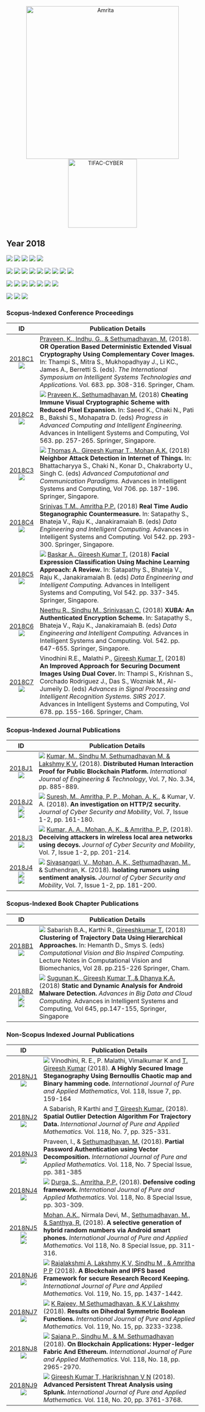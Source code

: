 <p align="center">
    <img src="https://amrita-tifac-cyber-blockchain.github.io/Amrita-TIFAC-Cyber-Blockchain/AVV_PNG.png" alt ="Amrita" width="400" />
    <img src="https://amrita-tifac-cyber-blockchain.github.io/Amrita-TIFAC-Cyber-Blockchain/TIFAC-CORE_in_Cyber_Security.png" alt ="TIFAC-CYBER" width="180" />
</p>

## Year 2018
![](https://img.shields.io/badge/Year-2018-brightgreen) ![](https://img.shields.io/badge/Scopus_Conference-7-brightgreen) ![](https://img.shields.io/badge/Scopus_Journal-4-brightgreen) ![](https://img.shields.io/badge/Scopus_Book_Chapter-2-brightgreen) ![](https://img.shields.io/badge/Non_Scopus_Journal-9-orange)

![](https://img.shields.io/badge/M_Sethumadhavan-8-blue) ![](https://img.shields.io/badge/Gireesh_Kumar_T-8-blue) ![](https://img.shields.io/badge/C_Srinivasan-1-blue) ![](https://img.shields.io/badge/Sindhu_M-4-blue) ![](https://img.shields.io/badge/Lakshmy_K_V-3-blue) ![](https://img.shields.io/badge/Amritha_P_P-5-blue) ![](https://img.shields.io/badge/Praveen_K-2-blue) ![](https://img.shields.io/badge/Ashok_Kumar_Mohan-5-blue) ![](https://img.shields.io/badge/Santhya_R-1-blue) 

![](https://img.shields.io/badge/Intelligent_Systems_Technologies_and_Applications-1-yellow)  ![](https://img.shields.io/badge/Advanced_Computing_and_Intelligent_Engineering-1-yellow) 
![](https://img.shields.io/badge/Advanced_Computational_and_Communication_Paradigms-1-yellow)  ![](https://img.shields.io/badge/Data_Engineering_and_Intelligent_Computing-3-yellow) ![](https://img.shields.io/badge/SIRS-1-yellow) ![](https://img.shields.io/badge/Advances_in_Big_Data_and_Cloud_Computing-1-yellow) ![](https://img.shields.io/badge/Computational_Vision_and_Bio_Inspired_Computing-1-yellow) 

![](https://img.shields.io/badge/International_Journal_of_Pure_and_Applied_Mathematics-9-yellowgreen) ![](https://img.shields.io/badge/IJEAT-1-yellowgreen) ![](https://img.shields.io/badge/Journal_of_Cyber_Security_and_Mobility-3-yellowgreen)
### Scopus-Indexed Conference Proceedings

| ID | Publication Details |
|:---:| ------------------------------- |
| [2018C1](https://doi.org/10.1007/978-3-319-68385-0_26) <br/> ![](https://img.shields.io/badge/-Visual_Crypto-darkblue) | [Praveen, K., Indhu, G., & Sethumadhavan, M.](a) (2018). **OR Operation Based Deterministic Extended Visual Cryptography Using Complementary Cover Images.** In: Thampi S., Mitra S., Mukhopadhyay J., Li KC., James A., Berretti S. (eds). _The International Symposium on Intelligent Systems Technologies and Applications._ Vol. 683. pp. 308-316. Springer, Cham. |
| [2018C2](https://doi.org/10.1007/978-981-10-6872-0_24) <br/> ![](https://img.shields.io/badge/-Visual_Crypto-darkblue) | ![](https://img.shields.io/badge/-Ph.D-blue) [Praveen K., Sethumadhavan M.]() (2018) **Cheating Immune Visual Cryptographic Scheme with Reduced Pixel Expansion.** In: Saeed K., Chaki N., Pati B., Bakshi S., Mohapatra D. (eds) _Progress in Advanced Computing and Intelligent Engineering._ Advances in Intelligent Systems and Computing, Vol 563. pp. 257-265. Springer, Singapore. |
| [2018C3](https://doi.org/10.1007/978-981-10-8237-5_18) <br/> ![](https://img.shields.io/badge/-IoT-darkblue)  | ![](https://img.shields.io/badge/-M.Tech-blue) [Thomas A., Gireesh Kumar T., Mohan A.K.]() (2018) **Neighbor Attack Detection in Internet of Things.** In: Bhattacharyya S., Chaki N., Konar D., Chakraborty U., Singh C. (eds) _Advanced Computational and Communication Paradigms._ Advances in Intelligent Systems and Computing, Vol 706. pp. 187-196. Springer, Singapore. |
| [2018C4](https://doi.org/10.1007/978-981-10-3223-3_27) <br/> ![](https://img.shields.io/badge/-Stegano-darkblue) |	[Srinivas T.M., Amritha P.P.]() (2018) **Real Time Audio Steganographic Countermeasure.** In: Satapathy S., Bhateja V., Raju K., Janakiramaiah B. (eds) _Data Engineering and Intelligent Computing._ Advances in Intelligent Systems and Computing. Vol 542. pp. 293-300. Springer, Singapore. |
| [2018C5](https://doi.org/10.1007/978-981-10-3223-3_32) <br/> ![](https://img.shields.io/badge/-ML-darkblue) | ![](https://img.shields.io/badge/-M.Tech-blue) [Baskar A., Gireesh Kumar T.]() (2018) **Facial Expression Classification Using Machine Learning Approach: A Review.** In: Satapathy S., Bhateja V., Raju K., Janakiramaiah B. (eds) _Data Engineering and Intelligent Computing._ Advances in Intelligent Systems and Computing, Vol 542. pp. 337-345. Springer, Singapore. |
| [2018C6](https://doi.org/10.1007/978-981-10-3223-3_62) <br/> ![](https://img.shields.io/badge/-Crypto-darkblue) |	[Neethu R., Sindhu M., Srinivasan C.](a) (2018) **XUBA: An Authenticated Encryption Scheme.** In: Satapathy S., Bhateja V., Raju K., Janakiramaiah B. (eds) _Data Engineering and Intelligent Computing._ Advances in Intelligent Systems and Computing. Vol. 542. pp. 647-655. Springer, Singapore. |
| [2018C7](https://doi.org/10.1007/978-3-319-67934-1_14) <br/> ![](https://img.shields.io/badge/-DNA-darkblue)  |	Vinodhini R.E., Malathi P., [Gireesh Kumar T.]() (2018) **An Improved Approach for Securing Document Images Using Dual Cover.** In: Thampi S., Krishnan S., Corchado Rodriguez J., Das S., Wozniak M., Al-Jumeily D. (eds) _Advances in Signal Processing and Intelligent Recognition Systems. SIRS 2017._ Advances in Intelligent Systems and Computing, Vol 678. pp. 155-166. Springer, Cham. |

### Scopus-Indexed Journal Publications
 
| ID | Publication Details |
| :---: | ------------------------------- |
| [2018J1]() <br/> ![](https://img.shields.io/badge/-Blockchain-darkblue) |	![](https://img.shields.io/badge/-M.Tech-blue) [Kumar, M., Sindhu M, Sethumadhavan M, & Lakshmy K V.]() (2018). **Distributed Human Interaction Proof for Public Blockchain Platform.** _International Journal of Engineering & Technology_, Vol. 7, No. 3.34, pp. 885-889. |
| [2018J2](https://doi.org/10.13052/2245-1439.7112) <br/> ![](https://img.shields.io/badge/-Web-darkblue) <br/> ![](https://img.shields.io/badge/-HTTP2-darkblue) | ![](https://img.shields.io/badge/-M.Tech_CSIR-blue)	[Suresh, M., Amritha, P. P., Mohan, A. K.,]() & Kumar, V. A. (2018). **An investigation on HTTP/2 security.** _Journal of Cyber Security and Mobility_, Vol. 7, Issue 1-2, pp. 161-180. |
| [2018J3](https://doi.org/10.13052/2245-1439.7114) <br/> ![](https://img.shields.io/badge/-WLAN-darkblue) | ![](https://img.shields.io/badge/-M.Tech_CSIR-blue) [Kumar, A. A., Mohan, A. K., & Amritha, P. P.]() (2018). **Deceiving attackers in wireless local area networks using decoys.** _Journal of Cyber Security and Mobility_, Vol. 7, Issue 1-2, pp. 201-214. |
| [2018J4](https://doi.org/10.13052/2245-1439.7113) <br/> ![](https://img.shields.io/badge/-Social_Media-darkblue) <br/> ![](https://img.shields.io/badge/-Sentiment_Analysis-darkblue) | ![](https://img.shields.io/badge/-M.Tech-blue) [Sivasangari, V., Mohan, A. K., Sethumadhavan, M.,]() & Suthendran, K. (2018). **Isolating rumors using sentiment analysis.** _Journal of Cyber Security and Mobility_, Vol. 7, Issue 1-2, pp. 181-200. |

### Scopus-Indexed Book Chapter Publications

| ID | Publication Details |
| :---: | ------------------------------- |
| [2018B1](https://doi.org/10.1007/978-3-319-71767-8_18) <br/> ![](https://img.shields.io/badge/-Trajectory-darkblue) | ![](https://img.shields.io/badge/-Faculty-blue) Sabarish B.A., Karthi R., [Gireeshkumar T.]() (2018) **Clustering of Trajectory Data Using Hierarchical Approaches.** In: Hemanth D., Smys S. (eds) _Computational Vision and Bio Inspired Computing._ Lecture Notes in Computational Vision and Biomechanics, Vol 28. pp.215-226 Springer, Cham. |
| [2018B2](https://doi.org/10.1007/978-981-10-7200-0_13) <br/> ![](https://img.shields.io/badge/-Android-darkblue) <br/> ![](https://img.shields.io/badge/-Malware-darkblue) | ![](https://img.shields.io/badge/-M.Tech-blue) [Sugunan K., Gireesh Kumar T.,& Dhanya K.A.]() (2018) **Static and Dynamic Analysis for Android Malware Detection.** _Advances in Big Data and Cloud Computing._ Advances in Intelligent Systems and Computing, Vol 645, pp.147-155, Springer, Singapore |

### Non-Scopus Indexed Journal Publications

| ID | Publication Details |
| :---: | ------------------------------- |
| [2018NJ1]() <br/> ![](https://img.shields.io/badge/-Stegano-darkblue) | ![](https://img.shields.io/badge/-Faculty-blue) Vinodhini, R. E., P. Malathi, Vimalkumar K and [T. Gireesh Kumar]() (2018). **A Highly Secured Image Steganography Using Bernoullis Chaotic map and Binary hamming code.** _International Journal of Pure and Applied Mathematics_, Vol. 118, Issue 7, pp. 159-164 |
| [2018NJ2]()  <br/> ![](https://img.shields.io/badge/-Trajectory-darkblue) |	A Sabarish, R Karthi and [T Gireesh Kumar.]() (2018). **Spatial Outlier Detection Algorithm For Trajectory Data.** _International Journal of Pure and Applied Mathematics._ Vol. 118, No. 7, pp. 325-331. |
| [2018NJ3](https://acadpubl.eu/jsi/2018-118-7-9/articles/7/51.pdf) <br/> ![](https://img.shields.io/badge/-Vector_Decomposition-darkblue) |	Praveen, I., & [Sethumadhavan, M.]() (2018). **Partial Password Authentication using Vector Decomposition.** _International Journal of Pure and Applied Mathematics._ Vol. 118, No. 7 Special Issue, pp. 381-385 |
| [2018NJ4]() <br/> ![](https://img.shields.io/badge/-Secure_Coding-darkblue) | ![](https://img.shields.io/badge/-M.Tech-blue) [Durga, S., Amritha, P.P.]() (2018). **Defensive coding framework.** _International Journal of Pure and Applied Mathematics._ Vol. 118, No. 8 Special Issue, pp. 303-309. |
| [2018NJ5](https://acadpubl.eu/jsi/2018-118-7-9/articles/8/43.pdf) <br/> ![](https://img.shields.io/badge/-RNG-darkblue) <br/> ![](https://img.shields.io/badge/-Android-darkblue) |	[Mohan, A.K.,]() Nirmala Devi, M., [Sethumadhavan, M., & Santhya, R.]() (2018). **A selective generation of hybrid random numbers via Android smart phones.** _International Journal of Pure and Applied Mathematics_. Vol 118, No. 8 Special Issue, pp. 311-316. |
| [2018NJ6](https://acadpubl.eu/hub/2018-119-15/4/751.pdf) <br/> ![](https://img.shields.io/badge/-Blockchain-darkblue) | ![](https://img.shields.io/badge/-M.Tech-blue) [Rajalakshmi A, Lakshmy K V, Sindhu M , & Amritha P P]() (2018). **A Blockchain and IPFS based Framework for secure Research Record Keeping.** _International Journal of Pure and Applied Mathematics._ Vol. 119, No. 15, pp. 1437-1442. |
| [2018NJ7](https://acadpubl.eu/hub/2018-119-15/2/341.pdf) <br/> ![](https://img.shields.io/badge/-Boolean_Functions-darkblue) | ![](https://img.shields.io/badge/-Ph.D-blue)	[K Rajeev, M Sethumadhavan, & K V Lakshmy]() (2018). **Results on Dihedral Symmetric Boolean Functions.** _International Journal of Pure and Applied Mathematics._ Vol. 119, No. 15, pp. 3233-3238. |
| [2018NJ8](https://acadpubl.eu/jsi/2018-118-18/articles/18c/84.pdf) <br/> ![](https://img.shields.io/badge/-Blockchain-darkblue) | ![](https://img.shields.io/badge/-M.Tech-blue) [Sajana P., Sindhu M., & M. Sethumadhavan]() (2018). **On Blockchain Applications: Hyper-ledger Fabric And Ethereum.** _International Journal of Pure and Applied Mathematics._ Vol. 118, No. 18, pp. 2965-2970. |
| [2018NJ9](https://www.acadpubl.eu/hub/2018-118-21/articles/21e/5.pdf) <br/> ![](https://img.shields.io/badge/-APT-darkblue) | ![](https://img.shields.io/badge/-M.Tech-blue)	[Gireesh Kumar T, Harikrishnan V N]() (2018). **Advanced Persistent Threat Analysis using Splunk.** _International Journal of Pure and Applied Mathematics._ Vol. 118, No. 20, pp. 3761-3768. |
